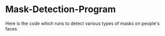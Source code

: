 # Mask-Detection-Program
Here is the code which runs to detect various types of masks on people's faces.
